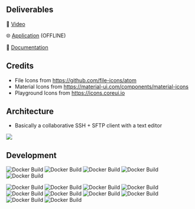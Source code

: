 ## Deliverables

🎥 [Video](https://www.youtube.com/watch?v=Ln0unSDQWt0)

🌐 [Application](https://project-calcifer.ml/) (OFFLINE)

📓 [Documentation](https://github.com/felixjchen/calcifer/wiki)


## Credits

- File Icons from https://github.com/file-icons/atom
- Material Icons from https://material-ui.com/components/material-icons
- Playground Icons from https://icons.coreui.io

## Architecture

- Basically a collaborative SSH + SFTP client with a text editor

![](https://user-images.githubusercontent.com/31393977/113656798-970f6380-966a-11eb-800f-80d76786e91b.png)

## Development


![Docker Build](https://github.com/felixjchen/calcifer/actions/workflows/ssh-service.yml/badge.svg)
![Docker Build](https://github.com/felixjchen/calcifer/actions/workflows/docsync-service.yml/badge.svg)
![Docker Build](https://github.com/felixjchen/calcifer/actions/workflows/api-service.yml/badge.svg)
![Docker Build](https://github.com/felixjchen/calcifer/actions/workflows/client-service.yml/badge.svg)
![Docker Build](https://github.com/felixjchen/calcifer/actions/workflows/nginx-proxy.yml/badge.svg)

![Docker Build](https://github.com/felixjchen/calcifer/actions/workflows/kind-playground.yml/badge.svg)
![Docker Build](https://github.com/felixjchen/calcifer/actions/workflows/dind-playground.yml/badge.svg)
![Docker Build](https://github.com/felixjchen/calcifer/actions/workflows/c-playground.yml/badge.svg)
![Docker Build](https://github.com/felixjchen/calcifer/actions/workflows/python-playground.yml/badge.svg)
![Docker Build](https://github.com/felixjchen/calcifer/actions/workflows/node-playground.yml/badge.svg)
![Docker Build](https://github.com/felixjchen/calcifer/actions/workflows/react-playground.yml/badge.svg)
![Docker Build](https://github.com/felixjchen/calcifer/actions/workflows/angular-playground.yml/badge.svg)
![Docker Build](https://github.com/felixjchen/calcifer/actions/workflows/rust-playground.yml/badge.svg)
![Docker Build](https://github.com/felixjchen/calcifer/actions/workflows/go-playground.yml/badge.svg)
![Docker Build](https://github.com/felixjchen/calcifer/actions/workflows/vue-playground.yml/badge.svg)

<!-- ## Deploy

![Docker Build](https://github.com/felixjchen/calcifer/actions/workflows/deploy.yml/badge.svg) -->
